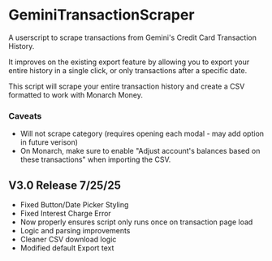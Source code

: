 # GeminiTransactionScraper
A userscript to scrape transactions from Gemini's Credit Card Transaction History.

It improves on the existing export feature by allowing you to export your entire history in a single click, or only transactions after a specific date.

This script will scrape your entire transaction history and create a CSV formatted to work with Monarch Money.

### Caveats
 - Will not scrape category (requires opening each modal - may add option in future verison)
 - On Monarch, make sure to enable "Adjust account's balances based on these transactions" when importing the CSV.

## V3.0 Release 7/25/25
 - Fixed Button/Date Picker Styling
 - Fixed Interest Charge Error
 - Now properly ensures script only runs once on transaction page load
 - Logic and parsing improvements
 - Cleaner CSV download logic
 - Modified default Export text
